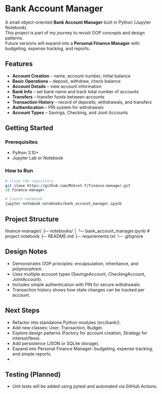 # Bank Account Manager

A small object-oriented **Bank Account Manager** built in Python (Jupyter Notebook).  
This project is part of my journey to revisit OOP concepts and design patterns.  
Future versions will expand into a **Personal Finance Manager** with budgeting, expense tracking, and reports.

## Features
- **Account Creation** – name, account number, initial balance  
- **Basic Operations** – deposit, withdraw, check balance  
- **Account Details** – view account information  
- **Bank Info** – set bank name and track total number of accounts  
- **Transfers** – transfer funds between accounts  
- **Transaction History** – record of deposits, withdrawals, and transfers  
- **Authentication** – PIN system for withdrawals  
- **Account Types** – Savings, Checking, and Joint Accounts

## Getting Started
### Prerequisites
- Python 3.10+
- Jupyter Lab or Notebook

### How to Run
```bash
# clone the repository
git clone https://github.com/Mihret-T/finance-manager.git
cd finance-manager

# launch notebook
jupyter notebook notebooks/bank_account_manager.ipynb
```

## Project Structure
finance-manager/
├─ notebooks/
│  └─ bank_account_manager.ipynb   # project notebook
├─ README.md
├─ requirements.txt
└─ .gitignore

## Design Notes
- Demonstrates OOP principles: encapsulation, inheritance, and polymorphism.
- Uses multiple account types (SavingsAccount, CheckingAccount, JointAccount).
- Includes simple authentication with PIN for secure withdrawals.
- Transaction history shows how state changes can be tracked per account.

## Next Steps
- Refactor into standalone Python modules (src/bank/).
- Add new classes: User, Transaction, Budget.
- Explore design patterns (Factory for account creation, Strategy for interest/fees).
- Add persistence (JSON or SQLite storage).
- Expand into Personal Finance Manager: budgeting, expense tracking, and simple reports.
- 
## Testing (Planned)
- Unit tests will be added using pytest and automated via GitHub Actions.
